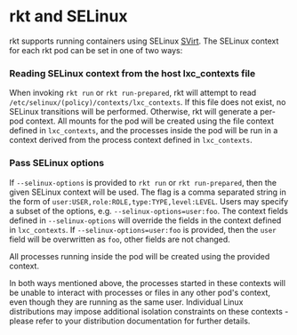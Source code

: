 # rkt and SELinux

rkt supports running containers using SELinux [SVirt](http://selinuxproject.org/page/SVirt).
The SELinux context for each rkt pod can be set in one of two ways:

### Reading SELinux context from the host lxc_contexts file

When invoking `rkt run` or `rkt run-prepared`, rkt will attempt to read `/etc/selinux/(policy)/contexts/lxc_contexts`.
If this file does not exist, no SELinux transitions will be performed.
Otherwise, rkt will generate a per-pod context.
All mounts for the pod will be created using the file context defined in `lxc_contexts`, and the processes inside the pod will be run in a context derived from the process context defined in `lxc_contexts`.

### Pass SELinux options
If `--selinux-options` is provided to `rkt run` or `rkt run-prepared`, then the given SELinux context will be used.
The flag is a comma separated string in the form of `user:USER,role:ROLE,type:TYPE,level:LEVEL`.
Users may specify a subset of the options, e.g. `--selinux-options=user:foo`.
The context fields defined in `--selinux-options` will override the fields in the context defined in `lxc_contexts`. If `--selinux-options=user:foo` is provided, then the `user` field will be overwritten as `foo`, other fields are not changed.

All processes running inside the pod will be created using the provided context.

In both ways mentioned above, the processes started in these contexts will be unable to interact with processes or files in any other pod's context, even though they are running as the same user.
Individual Linux distributions may impose additional isolation constraints on these contexts - please refer to your distribution documentation for further details.
